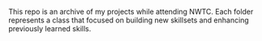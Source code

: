 This repo is an archive of my projects while attending NWTC. Each folder represents a class that focused on building new skillsets and enhancing previously learned skills. 
